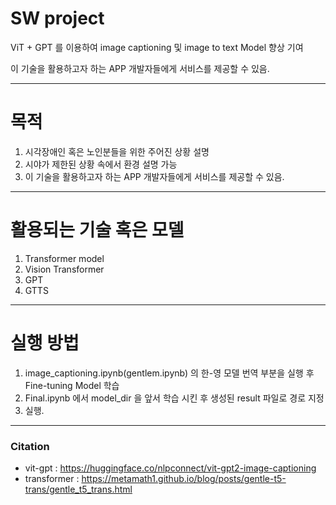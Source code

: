 # SW project

ViT + GPT  를 이용하여 image captioning 및 image to text Model 향상 기여

이 기술을 활용하고자 하는 APP 개발자들에게 서비스를 제공할 수 있음.

----------

# 목적
 
 1. 시각장애인 혹은 노인분들을 위한 주어진 상황 설명
 2. 시야가 제한된 상황 속에서 환경 설명 가능
 3. 이 기술을 활용하고자 하는 APP 개발자들에게 서비스를 제공할 수 있음.

----------
# 활용되는 기술 혹은 모델

 1. Transformer model
 2. Vision Transformer
 3. GPT
 4. GTTS
 
----------

# 실행 방법

1. image_captioning.ipynb(gentlem.ipynb) 의 한-영 모델 번역 부분을 실행 후 Fine-tuning Model 학습
2. Final.ipynb 에서 model_dir 을 앞서 학습 시킨 후 생성된 result 파일로 경로 지정
3. 실행.

















____
### Citation

- vit-gpt : https://huggingface.co/nlpconnect/vit-gpt2-image-captioning
- transformer : https://metamath1.github.io/blog/posts/gentle-t5-trans/gentle_t5_trans.html
